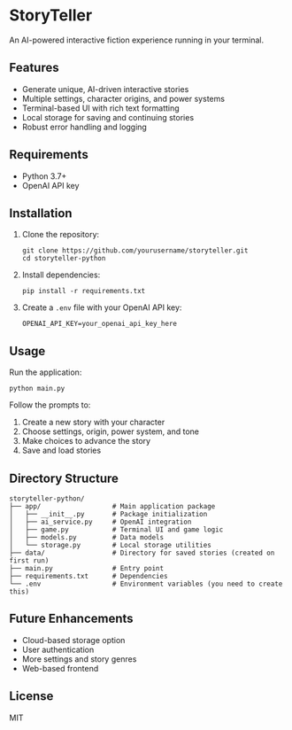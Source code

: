 # StoryTeller

An AI-powered interactive fiction experience running in your terminal.

## Features

- Generate unique, AI-driven interactive stories
- Multiple settings, character origins, and power systems
- Terminal-based UI with rich text formatting
- Local storage for saving and continuing stories
- Robust error handling and logging

## Requirements

- Python 3.7+
- OpenAI API key

## Installation

1. Clone the repository:
   ```
   git clone https://github.com/yourusername/storyteller.git
   cd storyteller-python
   ```

2. Install dependencies:
   ```
   pip install -r requirements.txt
   ```

3. Create a `.env` file with your OpenAI API key:
   ```
   OPENAI_API_KEY=your_openai_api_key_here
   ```

## Usage

Run the application:
```
python main.py
```

Follow the prompts to:
1. Create a new story with your character
2. Choose settings, origin, power system, and tone
3. Make choices to advance the story
4. Save and load stories

## Directory Structure

```
storyteller-python/
├── app/                  # Main application package
│   ├── __init__.py       # Package initialization
│   ├── ai_service.py     # OpenAI integration
│   ├── game.py           # Terminal UI and game logic
│   ├── models.py         # Data models
│   └── storage.py        # Local storage utilities
├── data/                 # Directory for saved stories (created on first run)
├── main.py               # Entry point
├── requirements.txt      # Dependencies
└── .env                  # Environment variables (you need to create this)
```

## Future Enhancements

- Cloud-based storage option
- User authentication
- More settings and story genres
- Web-based frontend

## License

MIT 